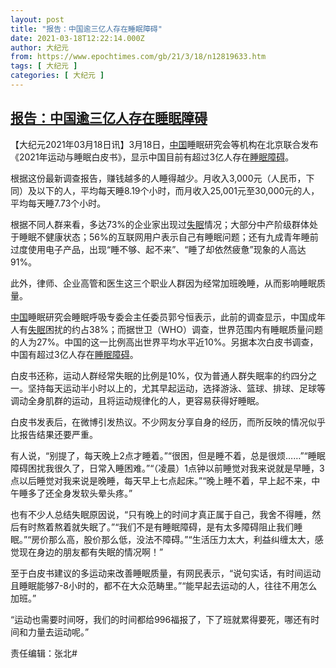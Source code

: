 ```yaml
---
layout: post
title: "报告：中国逾三亿人存在睡眠障碍"
date: 2021-03-18T12:22:14.000Z
author: 大纪元
from: https://www.epochtimes.com/gb/21/3/18/n12819633.htm
tags: [ 大纪元 ]
categories: [ 大纪元 ]
---
```

<!--1616070134000-->
[报告：中国逾三亿人存在睡眠障碍](https://www.epochtimes.com/gb/21/3/18/n12819633.htm)
------

<div>
<p>【大纪元2021年03月18日讯】3月18日，<a href="https://www.epochtimes.com/gb/tag/%E4%B8%AD%E5%9B%BD.html">中国</a>睡眠研究会等机构在北京联合发布《2021年运动与睡眠白皮书》，显示中国目前有超过3亿人存在<a href="https://www.epochtimes.com/gb/tag/%E7%9D%A1%E7%9C%A0%E9%9A%9C%E7%A2%8D.html">睡眠障碍</a>。</p><p>根据这份最新调查报告，赚钱越多的人睡得越少。月收入3,000元（人民币，下同）及以下的人，平均每天睡8.19个小时，而月收入25,001元至30,000元的人，平均每天睡7.73个小时。</p><p>根据不同人群来看，多达73%的企业家出现过<a href="https://www.epochtimes.com/gb/tag/%E5%A4%B1%E7%9C%A0.html">失眠</a>情况；大部分中产阶级群体处于睡眠不健康状态；56%的互联网用户表示自己有睡眠问题；还有九成青年睡前过度使用电子产品，出现“睡不够、起不来”、“睡了却依然疲惫”现象的人高达91%。</p><p>此外，律师、企业高管和医生这三个职业人群因为经常加班晚睡，从而影响睡眠质量。</p><p><a href="https://www.epochtimes.com/gb/tag/%E4%B8%AD%E5%9B%BD.html">中国</a>睡眠研究会睡眠呼吸专委会主任委员郭兮恒表示，此前的调查显示，中国成年人有<a href="https://www.epochtimes.com/gb/tag/%E5%A4%B1%E7%9C%A0.html">失眠</a>困扰的约占38%；而据世卫（WHO）调查，世界范围内有睡眠质量问题的人为27%。中国的这一比例高出世界平均水平近10%。另据本次白皮书调查，中国有超过3亿人存在<a href="https://www.epochtimes.com/gb/tag/%E7%9D%A1%E7%9C%A0%E9%9A%9C%E7%A2%8D.html">睡眠障碍</a>。</p><p>白皮书还称，运动人群经常失眠的比例是10%，仅为普通人群失眠率的约四分之一。坚持每天运动半小时以上的，尤其早起运动，选择游泳、篮球、排球、足球等调动全身肌群的运动，且将运动规律化的人，更容易获得好睡眠。</p><p>白皮书发表后，在微博引发热议。不少网友分享自身的经历，而所反映的情况似乎比报告结果还要严重。</p><p>有人说，“别提了，每天晚上2点才睡着。”“很困，但是睡不着，总是很烦……”“睡眠障碍困扰我很久了，日常入睡困难。”“（凌晨）1点钟以前睡觉对我来说就是早睡，3点以后睡觉对我来说是晚睡，每天早上七点起床。”“晚上睡不着，早上起不来，中午睡多了还全身发软头晕头疼。”</p><p>也有不少人总结失眠原因说，“只有晚上的时间才真正属于自己，我舍不得睡，然后有时熬着熬着就失眠了。”“我们不是有睡眠障碍，是有太多障碍阻止我们睡眠。”“房价那么高，股价那么低，没法不障碍。”“生活压力太大，利益纠缠太大，感觉现在身边的朋友都有失眠的情况啊！”</p><p>至于白皮书建议的多运动来改善睡眠质量，有网民表示，“说句实话，有时间运动且睡眠能够7-8小时的，都不在大众范畴里。”“能早起去运动的人，往往不用怎么加班。”</p><p>“运动也需要时间呀，我们的时间都给996福报了，下了班就累得要死，哪还有时间和力量去运动呢。”</p><p>责任编辑：张北#</p>
</div>
